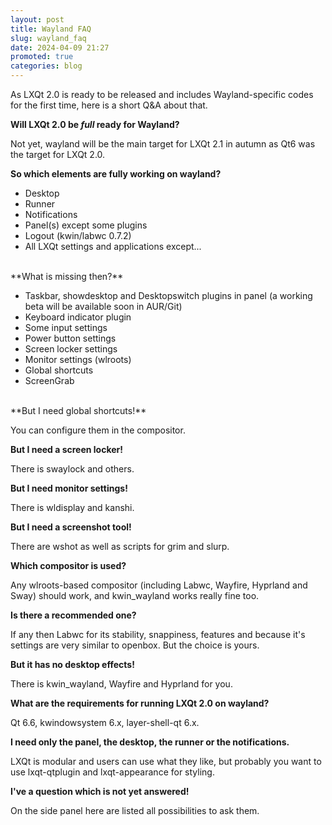 ```yaml
---
layout: post
title: Wayland FAQ
slug: wayland_faq
date: 2024-04-09 21:27
promoted: true
categories: blog
---
```


As LXQt 2.0 is ready to be released and includes Wayland-specific codes for the first time,
here is a short Q&A about that.


**Will LXQt 2.0 be *full* ready for Wayland?**

Not yet, wayland will be the main target for LXQt 2.1 in autumn as Qt6 was the target for LXQt 2.0.

**So which elements are fully working on wayland?**

* Desktop
* Runner
* Notifications
* Panel(s) except some plugins
* Logout (kwin/labwc 0.7.2)
* All LXQt settings and applications except...

<br/>
**What is missing then?**

* Taskbar, showdesktop and Desktopswitch plugins in panel (a working beta will be available soon in AUR/Git)
* Keyboard indicator plugin
* Some input settings
* Power button settings
* Screen locker settings
* Monitor settings (wlroots)
* Global shortcuts
* ScreenGrab

<br/>
**But I need global shortcuts!**

You can configure them in the compositor.

**But I need a screen locker!**

There is swaylock and others.

**But I need monitor settings!**

There is wldisplay and kanshi.

**But I need a screenshot tool!**

There are wshot as well as scripts for grim and slurp.

**Which compositor is used?**

Any wlroots-based compositor (including Labwc, Wayfire, Hyprland and Sway) should work,
and kwin_wayland works really fine too.

**Is there a recommended one?**

If any then Labwc for its stability, snappiness, features and
because it's settings are very similar to openbox. But the choice is yours.

**But it has no desktop effects!**

There is kwin_wayland, Wayfire and Hyprland for you.

**What are the requirements for running LXQt 2.0 on wayland?**

Qt 6.6, kwindowsystem 6.x, layer-shell-qt 6.x.

**I need only the panel, the desktop, the runner or the notifications.**

LXQt is modular and users can use what they like, but probably you want to use lxqt-qtplugin and
 lxqt-appearance for styling.

**I've a question which is not yet answered!**

On the side panel here are listed all possibilities to ask them.

